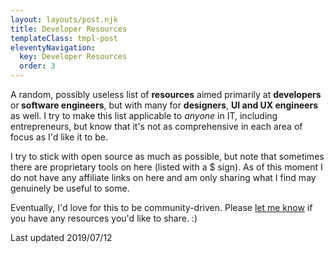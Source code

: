 ```yaml
---
layout: layouts/post.njk
title: Developer Resources
templateClass: tmpl-post
eleventyNavigation:
  key: Developer Resources
  order: 3
---
```


A random, possibly&nbsp;useless list of <strong>resources</strong> aimed primarily at <strong>developers</strong> or<strong> software engineers</strong>, but with many for <strong>designers</strong>, <strong>UI and UX engineers</strong> as well. I try to make this list applicable to <i>anyone</i> in IT, including entrepreneurs, but know that it's not as comprehensive in each area of focus as I'd like it to be.

I try to stick with open source as much as possible, but note that sometimes there are proprietary tools on here (listed with a $ sign). As of this moment I do not have any affiliate links on here and am only sharing what I find may genuinely be useful to some.

Eventually, I'd love for this to be community-driven. Please <a href="https://www.nerdycode.com/contact/" target="_blank" rel="noopener noreferrer">let me know</a> if you&nbsp;have any resources you'd like to share. :)

Last updated 2019/07/12

